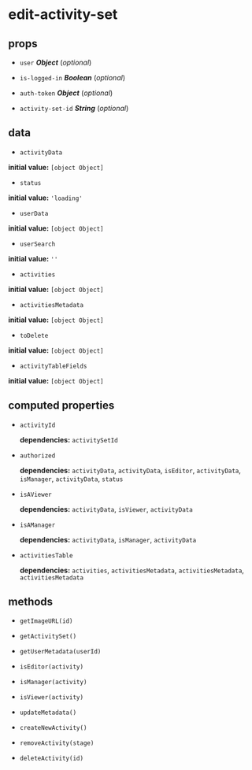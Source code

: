 # edit-activity-set 

## props 

- `user` ***Object*** (*optional*) 

- `is-logged-in` ***Boolean*** (*optional*) 

- `auth-token` ***Object*** (*optional*) 

- `activity-set-id` ***String*** (*optional*) 

## data 

- `activityData` 

**initial value:** `[object Object]` 

- `status` 

**initial value:** `'loading'` 

- `userData` 

**initial value:** `[object Object]` 

- `userSearch` 

**initial value:** `''` 

- `activities` 

**initial value:** `[object Object]` 

- `activitiesMetadata` 

**initial value:** `[object Object]` 

- `toDelete` 

**initial value:** `[object Object]` 

- `activityTableFields` 

**initial value:** `[object Object]` 

## computed properties 

- `activityId` 

   **dependencies:** `activitySetId` 

- `authorized` 

   **dependencies:** `activityData`, `activityData`, `isEditor`, `activityData`, `isManager`, `activityData`, `status` 

- `isAViewer` 

   **dependencies:** `activityData`, `isViewer`, `activityData` 

- `isAManager` 

   **dependencies:** `activityData`, `isManager`, `activityData` 

- `activitiesTable` 

   **dependencies:** `activities`, `activitiesMetadata`, `activitiesMetadata`, `activitiesMetadata` 


## methods 

- `getImageURL(id)` 

- `getActivitySet()` 

- `getUserMetadata(userId)` 

- `isEditor(activity)` 

- `isManager(activity)` 

- `isViewer(activity)` 

- `updateMetadata()` 

- `createNewActivity()` 

- `removeActivity(stage)` 

- `deleteActivity(id)` 

